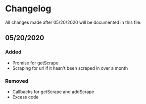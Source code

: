 # Changelog
All changes made after 05/20/2020 will be documented in this file.

## 05/20/2020
### Added
 - Promise for getScrape
 - Scraping for url if it hasn't been scraped in over a month

### Removed
 - Callbacks for getScrape and addScrape
 - Excess code